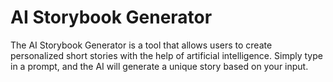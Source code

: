 # AI Storybook Generator
The AI Storybook Generator is a tool that allows users to create personalized short stories with the help of artificial intelligence. Simply type in a prompt, and the AI will generate a unique story based on your input.

